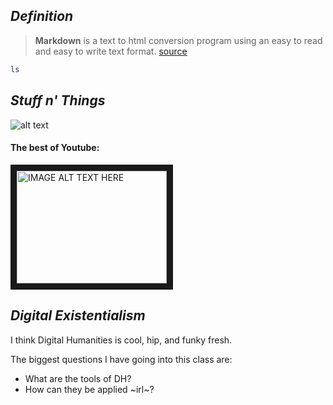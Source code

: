 ## *Definition* 
> **Markdown** is a text to html conversion program using an easy to read and easy to write text format. 
[source](https://daringfireball.net/projects/markdown/)


```sh
ls
```

## *Stuff n' Things*
![alt text](http://i2.kym-cdn.com/photos/images/newsfeed/001/154/407/d74.jpg)

#### The best of Youtube:
<a href="http://www.youtube.com/watch?feature=player_embedded&v=qJRKedSUHg4
" target="_blank"><img src="http://img.youtube.com/vi/qJRKedSUHg4/0.jpg" 
alt="IMAGE ALT TEXT HERE" width="240" height="180" border="10" /></a>

## *Digital Existentialism*

I think Digital Humanities is cool, hip, and funky fresh.


The biggest questions I have going into this class are:
  * What are the tools of DH?
  * How can they be applied ~irl~?
 
